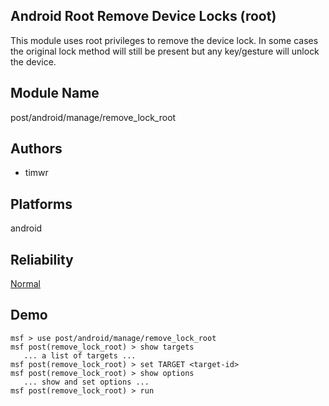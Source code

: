 ## Android Root Remove Device Locks (root)

This module uses root privileges to remove the device lock. 
In some cases the original lock method will still be present 
but any key/gesture will unlock the device.


## Module Name
post/android/manage/remove_lock_root

## Authors
* timwr





## Platforms
android

## Reliability
[Normal](https://github.com/rapid7/metasploit-framework/wiki/Exploit-Ranking)

## Demo

```
msf > use post/android/manage/remove_lock_root
msf post(remove_lock_root) > show targets
   ... a list of targets ...
msf post(remove_lock_root) > set TARGET <target-id>
msf post(remove_lock_root) > show options
   ... show and set options ...
msf post(remove_lock_root) > run
```
    
    